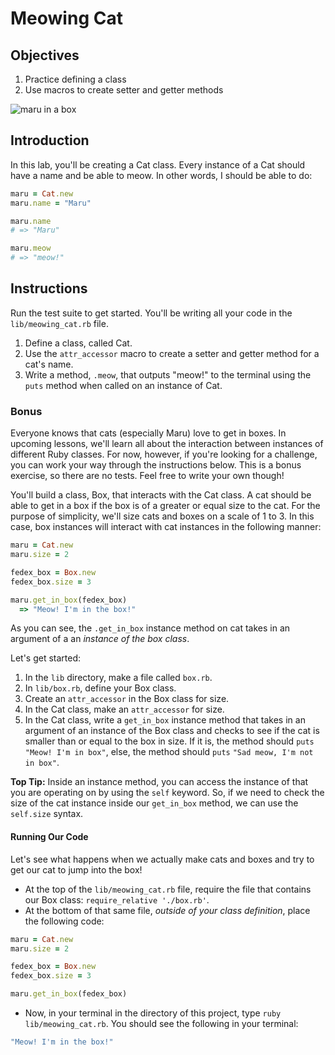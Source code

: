 # Meowing Cat

## Objectives

1. Practice defining a class
2. Use macros to create setter and getter methods

![maru in a box](http://readme-pics.s3.amazonaws.com/tumblr_lm841mjEdz1qibxp4o1_500.jpg)

## Introduction

In this lab, you'll be creating a Cat class. Every instance of a Cat should have
a name and be able to meow. In other words, I should be able to do:

```ruby
maru = Cat.new
maru.name = "Maru"

maru.name
# => "Maru"

maru.meow
# => "meow!"
```

## Instructions

Run the test suite to get started. You'll be writing all your code in the `lib/meowing_cat.rb` file.

1. Define a class, called Cat. 
2. Use the `attr_accessor` macro to create a setter and getter method for a cat's name.
4. Write a method, `.meow`, that outputs "meow!" to the terminal using the `puts` method when called on an instance of Cat. 

### Bonus

Everyone knows that cats (especially Maru) love to get in boxes. In upcoming lessons, we'll learn all about the interaction between instances of different Ruby classes. For now, however, if you're looking for a challenge, you can work your way through the instructions below. This is a bonus exercise, so there are no tests. Feel free to write your own though!

You'll build a class, Box, that interacts with the Cat class. A cat should be able to get in a box if the box is of a greater or equal size to the cat. For the purpose of simplicity, we'll size cats and boxes on a scale of 1 to 3. In this case, box instances will interact with cat instances in the following manner: 

```ruby
maru = Cat.new
maru.size = 2

fedex_box = Box.new
fedex_box.size = 3

maru.get_in_box(fedex_box)
  => "Meow! I'm in the box!"
```

As you can see, the `.get_in_box` instance method on cat takes in an argument of a an *instance of the box class*. 

Let's get started: 

1. In the `lib` directory, make a file called `box.rb`. 
2. In `lib/box.rb`, define your Box class. 
3. Create an `attr_accessor` in the Box class for size. 
4. In the Cat class, make an `attr_accessor` for size. 
5. In the Cat class, write a `get_in_box` instance method that takes in an argument of an instance of the Box class and checks to see if the cat is smaller than or equal to the box in size. If it is, the method should `puts` `"Meow! I'm in box"`, else, the method should `puts` `"Sad meow, I'm not in box"`. 

**Top Tip:** Inside an instance method, you can access the instance of that you are operating on by using the `self` keyword. So, if we need to check the size of the cat instance inside our `get_in_box` method, we can use the `self.size` syntax. 

#### Running Our Code

Let's see what happens when we actually make cats and boxes and try to get our cat to jump into the box!

* At the top of the `lib/meowing_cat.rb` file, require the file that contains our Box class: `require_relative './box.rb'`. 
* At the bottom of that same file, *outside of your class definition*, place the following code: 

```ruby
maru = Cat.new
maru.size = 2

fedex_box = Box.new
fedex_box.size = 3

maru.get_in_box(fedex_box)
```
* Now, in your terminal in the directory of this project, type `ruby lib/meowing_cat.rb`. You should see the following in your terminal:

```bash
"Meow! I'm in the box!"
```





